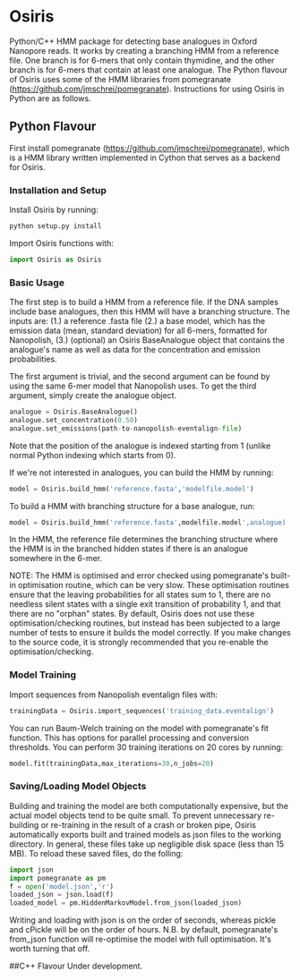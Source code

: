 # Osiris
Python/C++ HMM package for detecting base analogues in Oxford Nanopore reads.  It works by creating a branching HMM from a reference file.  One branch is for 6-mers that only contain thymidine, and the other branch is for 6-mers that contain at least one analogue.  The Python flavour of Osiris uses some of the HMM libraries from pomegranate (https://github.com/jmschrei/pomegranate).  Instructions for using Osiris in Python are as follows.

## Python Flavour
First install pomegranate (https://github.com/jmschrei/pomegranate), which is a HMM library written implemented in Cython that serves as a backend for Osiris.

### Installation and Setup
Install Osiris by running:
```python
python setup.py install
```      
Import Osiris functions with:
```python
import Osiris as Osiris
```

### Basic Usage
The first step is to build a HMM from a reference file.  If the DNA samples include base analogues, then this HMM will have a branching structure.  The inputs are:
(1.) a reference .fasta file
(2.) a base model, which has the emission data (mean, standard deviation) for all 6-mers, formatted for Nanopolish,
(3.) (optional) an Osiris BaseAnalogue object that contains the analogue's name as well as data for the concentration and emission probabilities.

The first argument is trivial, and the second argument can be found by using the same 6-mer model that Nanopolish uses.  To get the third argument, simply create the analogue object.  

```python
analogue = Osiris.BaseAnalogue()
analogue.set_concentration(0.50)
analogue.set_emissions(path-to-nanopolish-eventalign-file)
```
Note that the position of the analogue is indexed starting from 1 (unlike normal Python indexing which starts from 0).

If we're not interested in analogues, you can build the HMM by running:
```python
model = Osiris.build_hmm('reference.fasta','modelfile.model')
```
To build a HMM with branching structure for a base analogue, run:
```python
model = Osiris.build_hmm('reference.fasta',modelfile.model',analogue)
```
In the HMM, the reference file determines the branching structure where the HMM is in the branched hidden states if there is an analogue somewhere in the 6-mer.    

NOTE: The HMM is optimised and error checked using pomegranate's built-in optimisation routine, which can be very slow.  These optimisation routines ensure that the leaving probabilities for all states sum to 1, there are no needless silent states with a single exit transition of probability 1, and that there are no "orphan" states.  By default, Osiris does not use these optimisation/checking routines, but instead has been subjected to a large number of tests to ensure it builds the model correctly.  If you make changes to the source code, it is strongly recommended that you re-enable the optimisation/checking.

### Model Training
Import sequences from Nanopolish eventalign files with:
```python
trainingData = Osiris.import_sequences('training_data.eventalign')
```
You can run Baum-Welch training on the model with pomegranate's fit function.  This has options for parallel processing and conversion thresholds.  You can perform 30 training iterations on 20 cores by running:
```python
model.fit(trainingData,max_iterations=30,n_jobs=20)
```

### Saving/Loading Model Objects
Building and training the model are both computationally expensive, but the actual model objects tend to be quite small.  To prevent unnecessary re-building or re-training in the result of a crash or broken pipe, Osiris automatically exports built and trained models as json files to the working directory.  In general, these files take up negligible disk space (less than 15 MB).  To reload these saved files, do the folling:
```python
import json
import pomegranate as pm
f = open('model.json','r')
loaded_json = json.load(f)
loaded_model = pm.HiddenMarkovModel.from_json(loaded_json)
```
Writing and loading with json is on the order of seconds, whereas pickle and cPickle will be on the order of hours.  N.B. by default, pomegranate's from_json function will re-optimise the model with full optimisation.  It's worth turning that off.

##C++ Flavour
Under development.
